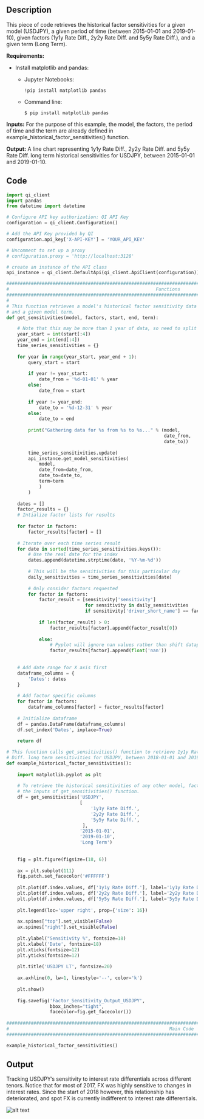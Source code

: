 ## Description

This piece of code retrieves the historical factor sensitivities for a given model (USDJPY), a given period of time (between
2015-01-01 and 2019-01-10), given factors (1y1y Rate Diff., 2y2y Rate Diff. and 5y5y Rate Diff.), and a given term (Long Term). 

**Requirements:** 

* Install matplotlib and pandas:

    * Jupyter Notebooks:
    
        ```  
        !pip install matplotlib pandas
        ```
        
    * Command line:
        
        ```
        $ pip install matplotlib pandas
        ```


**Inputs:** For the purpose of this example, the model, the factors, the period of time and the term are already defined in 
example_historical_factor_sensitivities() function. 
               
**Output:** A line chart representing 1y1y Rate Diff., 2y2y Rate Diff. and 5y5y Rate Diff. long term historical sensitivities 
for USDJPY, between 2015-01-01 and 2019-01-10.
               

## Code

```python
import qi_client
import pandas
from datetime import datetime

# Configure API key authorization: QI API Key
configuration = qi_client.Configuration()

# Add the API Key provided by QI
configuration.api_key['X-API-KEY'] = 'YOUR_API_KEY'

# Uncomment to set up a proxy
# configuration.proxy = 'http://localhost:3128'

# create an instance of the API class
api_instance = qi_client.DefaultApi(qi_client.ApiClient(configuration))

#################################################################################################################
#                                                      Functions
#################################################################################################################
#
# This function retrieves a model's historical factor sensitivity data for a given period of time, a given factor
# and a given model term. 
def get_sensitivities(model, factors, start, end, term):

    # Note that this may be more than 1 year of data, so need to split requests
    year_start = int(start[:4])
    year_end = int(end[:4])
    time_series_sensitivities = {}
    
    for year in range(year_start, year_end + 1):
        query_start = start
        
        if year != year_start:
            date_from = '%d-01-01' % year
        else:
            date_from = start
            
        if year != year_end:
            date_to = '%d-12-31' % year
        else:
            date_to = end
            
        print("Gathering data for %s from %s to %s..." % (model,
                                                          date_from,
                                                          date_to))
        
        time_series_sensitivities.update(
        api_instance.get_model_sensitivities(
            model,
            date_from=date_from,
            date_to=date_to,
            term=term
            )
        )
    
    dates = []
    factor_results = {}
    # Intialize factor lists for results
    
    for factor in factors:
        factor_results[factor] = []
        
    # Iterate over each time series result
    for date in sorted(time_series_sensitivities.keys()):
        # Use the real date for the index
        dates.append(datetime.strptime(date, '%Y-%m-%d'))
        
        # This will be the sensitivities for this particular day
        daily_sensitivities = time_series_sensitivities[date]
        
        # Only consider factors requested
        for factor in factors:
            factor_result = [sensitivity['sensitivity']
                             for sensitivity in daily_sensitivities
                             if sensitivity['driver_short_name'] == factor]
            
            if len(factor_result) > 0:
                factor_results[factor].append(factor_result[0])
                
            else:
                # Pyplot will ignore nan values rather than shift datapoint left
                factor_results[factor].append(float('nan'))
                
    
    # Add date range for X axis first
    dataframe_columns = {
        'Dates': dates
    }
    
    # Add factor specific columns
    for factor in factors:
        dataframe_columns[factor] = factor_results[factor]
    
    # Initialize dataframe
    df = pandas.DataFrame(dataframe_columns)
    df.set_index('Dates', inplace=True)
    
    return df

# This function calls get_sensitivities() function to retrieve 1y1y Rate Diff., 2y2y Rate Diff. and 5y5y Rate
# Diff. long term sensitivities for USDJPY, between 2018-01-01 and 2019-01-10. 
def example_historical_factor_sensitivities():
    
    import matplotlib.pyplot as plt
    
    # To retrieve the historical sensitivities of any other model, factors, period of time or model term, change
    # the inputs of get_sensitivities() function. 
    df = get_sensitivities('USDJPY',
                           [
                               '1y1y Rate Diff.',
                               '2y2y Rate Diff.',
                               '5y5y Rate Diff.',
                            ],
                           '2015-01-01',
                           '2019-01-10',
                           'Long Term')
    
    
    fig = plt.figure(figsize=(18, 6))
    
    ax = plt.subplot(111)
    fig.patch.set_facecolor('#FFFFFF')
    
    plt.plot(df.index.values, df['1y1y Rate Diff.'], label='1y1y Rate Diff')
    plt.plot(df.index.values, df['2y2y Rate Diff.'], label='2y2y Rate Diff')
    plt.plot(df.index.values, df['5y5y Rate Diff.'], label='5y5y Rate Diff')
    
    plt.legend(loc='upper right', prop={'size': 16})
    
    ax.spines["top"].set_visible(False)
    ax.spines["right"].set_visible(False)
    
    plt.ylabel("Sensitivity %", fontsize=18)
    plt.xlabel('Date', fontsize=18)
    plt.xticks(fontsize=12)
    plt.yticks(fontsize=12)
    
    plt.title('USDJPY LT', fontsize=20)
    
    ax.axhline(0, lw=1, linestyle='--', color='k')
    
    plt.show()
    
    fig.savefig('Factor_Sensitivity_Output_USDJPY',
                bbox_inches="tight",
                facecolor=fig.get_facecolor())
    
#################################################################################################################
#                                                           Main Code
#################################################################################################################

example_historical_factor_sensitivities()
```

## Output

Tracking USDJPY’s sensitivity to interest rate differentials across different tenors. Notice that for most of 2017, FX
was highly sensitive to changes in interest rates. Since the start of 2018 however, this relationship has deteriorated,
and spot FX is currently indifferent to interest rate differentials.

![alt text](https://github.com/Quant-Insight/API_Starter_Kit/blob/master/Graphic_Examples/img/Factor_Sensitivity_Output_USDJPY.png "Historical Factor Sensitivities")
